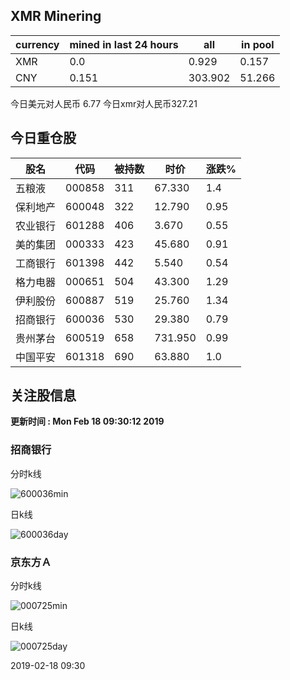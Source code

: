 ## XMR Minering

|currency|mined in last 24 hours|all|in pool|
|---|---|---|---|
|XMR|0.0|0.929|0.157|
|CNY|0.151|303.902|51.266|

今日美元对人民币 6.77	今日xmr对人民币327.21


## 今日重仓股 

|股名|代码|被持数|时价|涨跌%|
|---|---|---|---|---|
|五粮液|000858|311|67.330|1.4|
|保利地产|600048|322|12.790|0.95|
|农业银行|601288|406|3.670|0.55|
|美的集团|000333|423|45.680|0.91|
|工商银行|601398|442|5.540|0.54|
|格力电器|000651|504|43.300|1.29|
|伊利股份|600887|519|25.760|1.34|
|招商银行|600036|530|29.380|0.79|
|贵州茅台|600519|658|731.950|0.99|
|中国平安|601318|690|63.880|1.0|

## 关注股信息
**更新时间 : Mon Feb 18 09:30:12 2019**
### 招商银行 
分时k线

![600036min](http://image.sinajs.cn/newchart/min/n/sh600036.gif)

日k线

![600036day](http://image.sinajs.cn/newchart/daily/n/sh600036.gif)

### 京东方Ａ 
分时k线

![000725min](http://image.sinajs.cn/newchart/min/n/sz000725.gif)

日k线

![000725day](http://image.sinajs.cn/newchart/daily/n/sz000725.gif)

2019-02-18 09:30